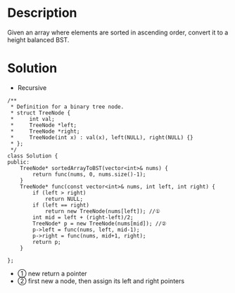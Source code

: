 # Description

Given an array where elements are sorted in ascending order, convert it to a height balanced BST.

# Solution

- Recursive
```
/**
 * Definition for a binary tree node.
 * struct TreeNode {
 *     int val;
 *     TreeNode *left;
 *     TreeNode *right;
 *     TreeNode(int x) : val(x), left(NULL), right(NULL) {}
 * };
 */
class Solution {
public:
    TreeNode* sortedArrayToBST(vector<int>& nums) {
        return func(nums, 0, nums.size()-1);
    }
    TreeNode* func(const vector<int>& nums, int left, int right) {
        if (left > right) 
            return NULL;
        if (left == right)
            return new TreeNode(nums[left]); //①
        int mid = left + (right-left)/2;
        TreeNode* p = new TreeNode(nums[mid]); //②
        p->left = func(nums, left, mid-1);
        p->right = func(nums, mid+1, right);
        return p;
    }

};
```
- ① new return a pointer
- ② first new a node, then assign its left and right pointers
